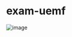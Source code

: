 # exam-uemf
![image](https://user-images.githubusercontent.com/116631139/216827954-da4f48d1-6707-4c5f-99bf-dc02bae9378f.png)

